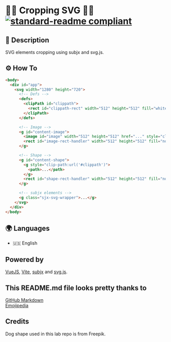 # 🧑‍💻 Cropping SVG 🧑‍💻 [![standard-readme compliant](https://img.shields.io/badge/readme%20style-standard-brightgreen.svg?style=flat-square)](https://github.com/RichardLitt/standard-readme)

## 🔖 Description

SVG elements cropping using subjx and svg.js.

## ⚙️ How To

```html
<body>
  <div id="app">
    <svg width="1280" height="720">
      <!-- Defs -->
      <defs>
        <clipPath id="clippath">
          <rect id="clippath-rect" width="512" height="512" fill="white" />
        </clipPath>
      </defs>

      <!-- Image -->
      <g id="content-image">
        <image id="image" width="512" height="512" href="..." style="clip-path:url('#clippath')"></image>
        <rect id="image-rect-handler" width="512" height="512" fill="none" stroke="#ed1450" stroke-width="4px" class="sjx-drag" />
      </g>

      <!-- Shape -->
      <g id="content-shape">
        <g style="clip-path:url('#clippath')">
          <path>...</path>
        </g>
        <rect id="shape-rect-handler" width="512" height="512" fill="none" stroke="#ed1450" stroke-width="4px" class="sjx-drag" />
      </g>

      <!-- subjx elements -->
      <g class="sjx-svg-wrapper">...</g>
    </svg>
  </div>
</body>
```

## 🌍 Languages

- 🇺🇸 English

## Powered by

[VueJS](https://vuejs.org/), [Vite](https://github.com/vitejs/vite), [subjx](https://github.com/nichollascarter/subjx) and [svg.js](https://svgjs.com/docs/2.7/).

## This README.md file looks pretty thanks to

[GitHub Markdown](https://guides.github.com/features/mastering-markdown/) \
[Emojipedia](https://emojipedia.org/)

## Credits

Dog shape used in this lab repo is from Freepik.